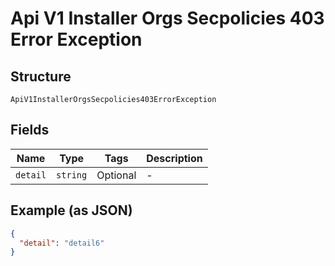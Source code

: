 
# Api V1 Installer Orgs Secpolicies 403 Error Exception

## Structure

`ApiV1InstallerOrgsSecpolicies403ErrorException`

## Fields

| Name | Type | Tags | Description |
|  --- | --- | --- | --- |
| `detail` | `string` | Optional | - |

## Example (as JSON)

```json
{
  "detail": "detail6"
}
```

